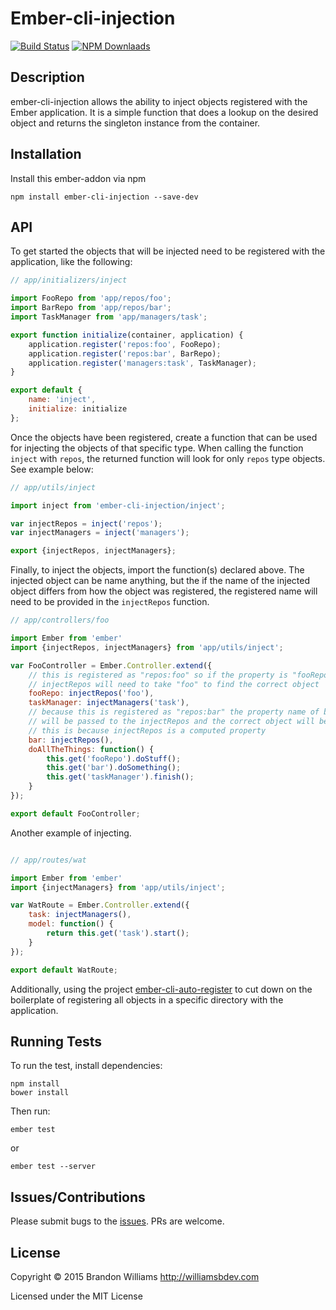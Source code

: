 # Ember-cli-injection

[![Build Status][]](https://travis-ci.org/williamsbdev/ember-cli-injection)
[![NPM Downlaads][]](https://www.npmjs.org/package/ember-cli-injection)

## Description

ember-cli-injection allows the ability to inject objects registered with
the Ember application. It is a simple function that does a lookup on the
desired object and returns the singleton instance from the container.

## Installation

Install this ember-addon via npm

    npm install ember-cli-injection --save-dev

## API

To get started the objects that will be injected need to be registered with the
application, like the following:

```javascript
// app/initializers/inject

import FooRepo from 'app/repos/foo';
import BarRepo from 'app/repos/bar';
import TaskManager from 'app/managers/task';

export function initialize(container, application) {
    application.register('repos:foo', FooRepo);
    application.register('repos:bar', BarRepo);
    application.register('managers:task', TaskManager);
}

export default {
    name: 'inject',
    initialize: initialize
};
```

Once the objects have been registered, create a function that can be used
for injecting the objects of that specific type. When calling the function
`inject` with `repos`, the returned function will look for only `repos` type
objects. See example below:


```javascript
// app/utils/inject

import inject from 'ember-cli-injection/inject';

var injectRepos = inject('repos');
var injectManagers = inject('managers');

export {injectRepos, injectManagers};
```

Finally, to inject the objects, import the function(s) declared above. The
injected object can be name anything, but the if the name of the injected
object differs from how the object was registered, the registered name will
need to be provided in the `injectRepos` function.

```javascript
// app/controllers/foo

import Ember from 'ember'
import {injectRepos, injectManagers} from 'app/utils/inject';

var FooController = Ember.Controller.extend({
    // this is registered as "repos:foo" so if the property is "fooRepo"
    // injectRepos will need to take "foo" to find the correct object
    fooRepo: injectRepos('foo'),
    taskManager: injectManagers('task'),
    // because this is registered as "repos:bar" the property name of bar
    // will be passed to the injectRepos and the correct object will be found
    // this is because injectRepos is a computed property
    bar: injectRepos(),
    doAllTheThings: function() {
        this.get('fooRepo').doStuff();
        this.get('bar').doSomething();
        this.get('taskManager').finish();
    }
});

export default FooController;
```

Another example of injecting.

```javascript

// app/routes/wat

import Ember from 'ember'
import {injectManagers} from 'app/utils/inject';

var WatRoute = Ember.Controller.extend({
    task: injectManagers(),
    model: function() {
        return this.get('task').start();
    }
});

export default WatRoute;
```


Additionally, using the project
[ember-cli-auto-register](https://github.com/williamsbdev/ember-cli-auto-register)
to cut down on the boilerplate of registering all objects in a specific
directory with the application.

## Running Tests

To run the test, install dependencies:

    npm install
    bower install

Then run:

    ember test

or

    ember test --server

## Issues/Contributions

Please submit bugs to the [issues](https://github.com/williamsbdev/ember-cli-injection/issues).
PRs are welcome.

## License

Copyright © 2015 Brandon Williams http://williamsbdev.com

Licensed under the MIT License

[Build Status]: https://travis-ci.org/williamsbdev/ember-cli-injection.svg?branch=master
[NPM Downlaads]: https://img.shields.io/npm/dm/ember-cli-injection.svg
